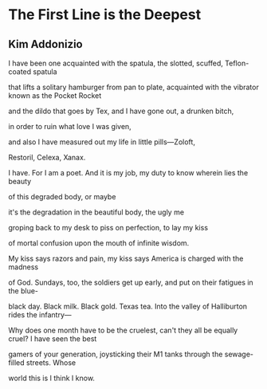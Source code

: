 # The First Line is the Deepest
## Kim Addonizio
I have been one acquainted with the spatula,
the slotted, scuffed, Teflon-coated spatula

that lifts a solitary hamburger from pan to plate,
acquainted with the vibrator known as the Pocket Rocket

and the dildo that goes by Tex,
and I have gone out, a drunken bitch,

in order to ruin
what love I was given,

and also I have measured out
my life in little pills—Zoloft,

Restoril, Celexa,
Xanax.

I have. For I am a poet. And it is my job, my duty
to know wherein lies the beauty

of this degraded body,
or maybe

it's the degradation in the beautiful body,
the ugly me

groping back to my desk to piss
on perfection, to lay my kiss

of mortal confusion
upon the mouth of infinite wisdom.

My kiss says razors and pain, my kiss says
America is charged with the madness

of God. Sundays, too,
the soldiers get up early, and put on their fatigues in the blue-

black day. Black milk. Black gold. Texas tea.
Into the valley of Halliburton rides the infantry—

Why does one month have to be the cruelest,
can't they all be equally cruel? I have seen the best

gamers of your generation, joysticking their M1 tanks through
the sewage-filled streets. Whose

world this is I think I know.
